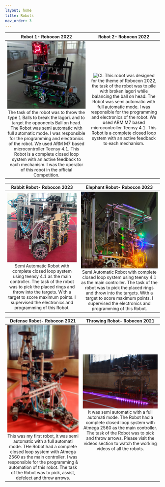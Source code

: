 ```yaml
---
layout: home
title: Robots
nav_order: 3
---
```


<!-- ### ABU Robocon 2023

<iframe width="600" height="400" src="https://www.youtube.com/embed/lhZCzc_C7HQ?si=YIq4Gv4IPZeeGTIY" title="YouTube video player" frameborder="0" allow="accelerometer; autoplay; clipboard-write; encrypted-media; gyroscope; picture-in-picture; web-share" referrerpolicy="strict-origin-when-cross-origin" allowfullscreen></iframe>

### ABU Robocon 2022
<iframe width="600" height="400" src="https://www.youtube.com/embed/lhZCzc_C7HQ?si=YIq4Gv4IPZeeGTIY" title="YouTube video player" frameborder="0" allow="accelerometer; autoplay; clipboard-write; encrypted-media; gyroscope; picture-in-picture; web-share" referrerpolicy="strict-origin-when-cross-origin" allowfullscreen></iframe>

### ABU Robocon 2021
<iframe width="600" height="400" src="https://www.youtube.com/embed/lhZCzc_C7HQ?si=YIq4Gv4IPZeeGTIY" title="YouTube video player" frameborder="0" allow="accelerometer; autoplay; clipboard-write; encrypted-media; gyroscope; picture-in-picture; web-share" referrerpolicy="strict-origin-when-cross-origin" allowfullscreen></iframe> -->


| Robot 1- Robocon 2022 | Robot 2- Robocon 2022 |
|:-------------:|:------------------:|
| <img width="600" alt="agriedge" src="../images/projects/r1.png">The task of the robot was to throw the type 1 Balls to break the lagori. and to target the opponents Ball on head. The Robot was semi automatic with full automatic mode. I was responsible for the programming and electronics of the robot. We used ARM M7 based microcontroller Teensy 4.1. This Robot is a complete closed loop system with an active feedback to each mechanism. I was the operator of this robot in the official Competition. | <img width="1000" alt="CL" src="../images/projects/r2.jpg"> This robot was designed for the theme of Robocon 2022, the task of the robot was to pile with broken lagori while balancing the ball on head. The Robot was semi automatic with full automatic mode. I was responsible for the programming and electronics of the robot. We used ARM M7 based microcontroller Teensy 4.1. This Robot is a complete closed loop system with an active feedback to each mechanism.


| Rabbit Robot- Robocon 2023 | Elephant Robot- Robocon 2023 |
|:-------------:|:------------------:|
| <img width="600" alt="agriedge" src="../images/projects/rr.png">Semi Automatic Robot with complete closed loop system using teensy 4.1 as the main controller. The task of the robot was to pick the placed rings and throw into the targets. With a target to score maximum points. I supervised the electronics and programming of this Robot. | <img width="1000" alt="CL" src="../images/projects/er.png"> Semi Automatic Robot with complete closed loop system using teensy 4.1 as the main controller. The task of the robot was to pick the placed rings and throw into the targets. With a target to score maximum points. I supervised the electronics and programming of this Robot.

| Defense Robot- Robocon 2021 | Throwing Robot- Robocon 2021 |
|:-------------:|:------------------:|
| <img width="250" alt="agriedge" src="../images/projects/dr.png"><br>This was my first robot, it was semi automatic with a full automati mode. THe Robot had a complete closed loop system with Atmega 2560 as the main controller. I was responsible for the programming & automation of this robot. The task of the Robot was to pick, assist, defelect and throw arrows. | <img width="600" alt="CL" src="../images/projects/tr.png"> It was semi automatic with a full automati mode. The Robot had a complete closed loop system with Atmega 2560 as the main controller. The task of the Robot was to pick and throw arrows. Please visit the videos section to watch the working videos of all the robots. 